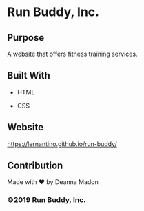 # Run Buddy, Inc.

## Purpose

A website that offers fitness training services.


## Built With

* HTML

* CSS


## Website
https://lernantino.github.io/run-buddy/


## Contribution
Made with ❤️ by Deanna Madon


### ©️2019 Run Buddy, Inc. 
